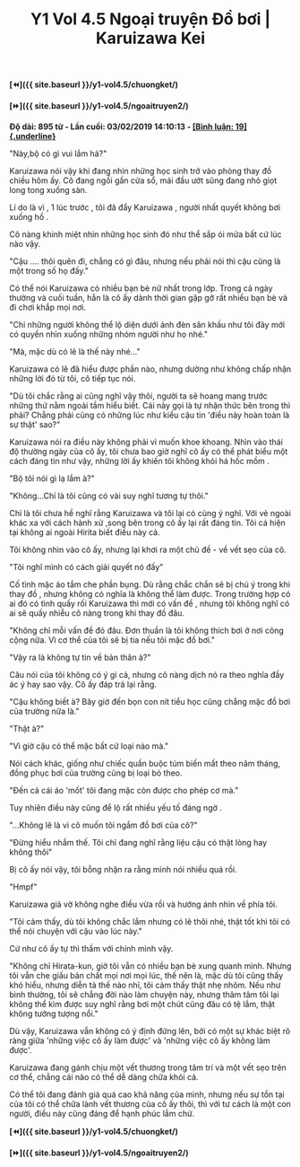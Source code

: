 ﻿---
layout: post
title: Y1 Vol 4.5 Ngoại truyện Đồ bơi | Karuizawa Kei
permalink: /y1-vol4.5/ngoaitruyen1/
---

**[⏪]({{ site.baseurl }}/y1-vol4.5/chuongket/)**

**[⏩]({{ site.baseurl }}/y1-vol4.5/ngoaitruyen2/)**

**Độ dài: 895 từ - Lần cuối: 03/02/2019 14:10:13 - [[Bình luận: 19]{.underline}](https://docln.net/truyen/3285-youkoso-jitsuryoku-shijou-shugi-no-kyoushitsu-e/c41852-ngoai-truyen-do-boi-karuizawa-kei#chapter-comments)**

\"Này,bộ có gì vui lắm hả?\"

Karuizawa nói vậy khi đang nhìn những học sinh trở vào phòng thay đồ chiều hôm ấy. Cô đang ngồi gần cửa sổ, mái đầu ướt sũng đang nhỏ giọt long tong xuống sàn.

Lí do là vì , 1 lúc trước , tôi đã đẩy Karuizawa , người nhất quyết không bơi xuống hồ .

Cô nàng khinh miệt nhìn những học sinh đó như thể sắp ói mửa bất cứ lúc nào vậy.

\"Cậu \.... thôi quên đi, chẳng có gì đâu, nhưng nếu phải nói thì cậu cũng là một trong số họ đấy.\"

Có thể nói Karuizawa có nhiều bạn bè nữ nhất trong lớp. Trong cả ngày thường và cuối tuần, hẳn là cô ấy dành thời gian gặp gỡ rất nhiều bạn bè và đi chơi khắp mọi nơi.

\"Chỉ những người không thể lộ diện dưới ánh đèn sân khấu như tôi đây mới có quyền nhìn xuống những nhóm người như họ nhé.\"

\"Mà, mặc dù có lẽ là thế này nhé\...\"

Karuizawa có lẽ đã hiểu được phần nào, nhưng dường như không chấp nhận những lời đó từ tôi, cô tiếp tục nói.

\"Dù tôi chắc rằng ai cũng nghĩ vậy thôi, người ta sẽ hoang mang trước những thứ nằm ngoài tầm hiểu biết. Cái này gọi là tự nhận thức bên trong thì phải? Chẳng phải cũng có những lúc như kiểu cậu tin \'điều này hoàn toàn là sự thật\' sao?\"

Karuizawa nói ra điều này không phải vì muốn khoe khoang. Nhìn vào thái độ thường ngày của cô ấy, tôi chưa bao giờ nghĩ cô ấy có thể phát biểu một cách đáng tin như vậy, những lời ấy khiến tôi không khỏi há hốc mồm .

\"Bộ tôi nói gì lạ lắm à?\"

\"Không\...Chỉ là tôi cũng có vài suy nghĩ tương tự thôi.\"

Chỉ là tôi chưa hề nghĩ rằng Karuizawa và tôi lại có cùng ý nghĩ. Với vẻ ngoài khác xa với cách hành xử ,song bên trong cô ấy lại rất đáng tin. Tôi cá hiện tại không ai ngoài Hirita biết điều này cả.

Tôi không nhìn vào cô ấy, nhưng lại khơi ra một chủ đề - về vết sẹo của cô.

\"Tôi nghĩ mình có cách giải quyết nó đấy\"

Cố tình mặc áo tắm che phần bụng. Dù rằng chắc chắn sẽ bị chú ý trong khi thay đồ , nhưng không có nghĩa là không thể làm được. Trong trường hợp có ai đó có tình quấy rối Karuizawa thì mới có vấn đề , nhưng tôi không nghĩ có ai sẽ quấy nhiễu cô nàng trong khi thay đồ đâu.

\"Không chỉ mỗi vấn đề đó đâu. Đơn thuần là tôi không thích bơi ở nơi công cộng nữa. Vì cơ thể của tôi sẽ bị tia nếu tôi mặc đồ bơi.\"

\"Vậy ra là không tự tin về bản thân à?\"

Câu nói của tôi không có ý gì cả, nhưng cô nàng dịch nó ra theo nghĩa đầy ác ý hay sao vậy. Cô ấy đáp trả lại rằng.

\"Cậu không biết à? Bây giờ đến bọn con nít tiểu học cũng chẳng mặc đồ bơi của trường nữa là.\"

\"Thật à?\"

\"Vì giờ cậu có thể mặc bất cứ loại nào mà.\"

Nói cách khác, giống như chiếc quần buộc túm biến mất theo năm tháng, đồng phục bơi của trường cũng bị loại bỏ theo.

\"Đến cả cái áo \'mốt\' tôi đang mặc còn được cho phép cơ mà.\"

Tuy nhiên điều này cũng để lộ rất nhiều yếu tố đáng ngờ .

\"\...Không lẽ là vì cô muốn tôi ngắm đồ bơi của cô?\"

\"Đừng hiểu nhầm thế. Tôi chỉ đang nghĩ rằng liệu cậu có thật lòng hay không thôi\"

Bị cô ấy nói vậy, tôi bỗng nhận ra rằng mình nói nhiều quá rồi.

"Hmpf"

Karuizawa giả vờ không nghe điều vừa rồi và hướng ánh nhìn về phía tôi.

\"Tôi cảm thấy, dù tôi không chắc lắm nhưng có lẽ thôi nhé, thật tốt khi tôi có thể nói chuyện với cậu vào lúc này.\"

Cứ như cô ấy tự thì thầm với chính mình vậy.

\"Không chỉ Hirata-kun, giờ tôi vẫn có nhiều bạn bè xung quanh mình. Nhưng tôi vẫn che giấu bản chất mọi nơi mọi lúc, thế nên là, mặc dù tôi cũng thấy khó hiểu, nhưng diễn tả thế nào nhỉ, tôi cảm thấy thật nhẹ nhõm. Nếu như bình thường, tôi sẽ chẳng đời nào làm chuyện này, nhưng thâm tâm tôi lại không thể kìm được suy nghĩ rằng bơi một chút cũng đâu có tệ lắm, thật không tưởng tượng nổi.\"

Dù vậy, Karuizawa vẫn không có ý định đứng lên, bởi có một sự khác biệt rõ ràng giữa \'những việc cô ấy làm được\' và \'những việc cô ấy không làm được\'.

Karuizawa đang gánh chịu một vết thương trong tâm trí và một vết sẹo trên cơ thể, chẳng cái nào có thể dễ dàng chữa khỏi cả.

Có thể tôi đang đánh giá quá cao khả năng của mình, nhưng nếu sự tồn tại của tôi có thể chữa lành vết thương của cô ấy thôi, thì với tư cách là một con người, điều này cũng đáng để hạnh phúc lắm chứ.

**[⏪]({{ site.baseurl }}/y1-vol4.5/chuongket/)**

**[⏩]({{ site.baseurl }}/y1-vol4.5/ngoaitruyen2/)**
